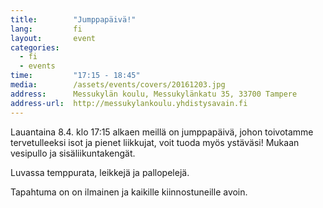 ```yaml
---
title:        "Jumppapäivä!"
lang:         fi
layout:       event
categories:
  - fi
  - events
time:         "17:15 - 18:45"
media:        /assets/events/covers/20161203.jpg
address:      Messukylän koulu, Messukylänkatu 35, 33700 Tampere
address-url:  http://messukylankoulu.yhdistysavain.fi
---
```


Lauantaina 8.4. klo 17:15 alkaen meillä on jumppapäivä, johon toivotamme tervetulleeksi isot ja pienet liikkujat, voit tuoda myös ystäväsi! Mukaan vesipullo ja sisäliikuntakengät. 

Luvassa temppurata, leikkejä ja pallopelejä.

Tapahtuma on on ilmainen ja kaikille kiinnostuneille avoin.